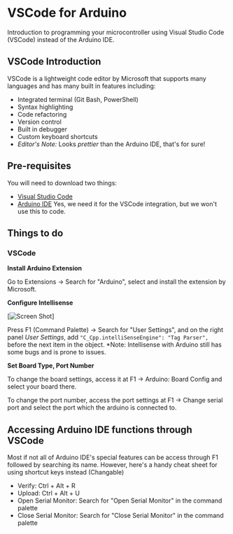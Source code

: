 # VSCode for Arduino
Introduction to programming your microcontroller using Visual Studio Code (VSCode) instead of the Arduino IDE.

## VSCode Introduction
VSCode is a lightweight code editor by Microsoft that supports many languages and has many built in features including:

* Integrated terminal (Git Bash, PowerShell)
* Syntax highlighting
* Code refactoring
* Version control
* Built in debugger
* Custom keyboard shortcuts
* *Editor's Note:* Looks *prettier* than the Arduino IDE, that's for sure!

## Pre-requisites
You will need to download two things:

* [Visual Studio Code](https://code.visualstudio.com/download)
* [Arduino IDE](https://www.arduino.cc/en/Main/Software) Yes, we need it for the VSCode integration, but we won't use this to code.

## Things to do
### VSCode
**Install Arduino Extension**

Go to Extensions -> Search for "Arduino", select and install the extension by Microsoft.

**Configure Intellisense**

[![Screen Shot](images/Capture.PNG)]

Press F1 (Command Palette) -> Search for "User Settings", and on the right panel *User Settings*, add 
`"C_Cpp.intelliSenseEngine": "Tag Parser",` before the next item in the object.
*Note: Intellisense with Arduino still has some bugs and is prone to issues.


**Set Board Type, Port Number**

To change the board settings, access it at F1 -> Arduino: Board Config and select your board there.

To change the port number, access the port settings at F1 -> Change serial port and select the port which the arduino is connected to.

## Accessing Arduino IDE functions through VSCode
Most if not all of Arduino IDE's special features can be access through F1 followed by searching its name. However, here's a handy cheat sheet for using shortcut keys instead (Changable)

* Verify: Ctrl + Alt + R
* Upload: Ctrl + Alt + U
* Open Serial Monitor: Search for "Open Serial Monitor" in the command palette
* Close Serial Monitor: Search for "Close Serial Monitor" in the command palette
